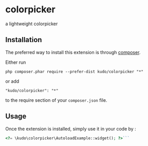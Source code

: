 colorpicker
===========
a lightweight colorpicker

Installation
------------

The preferred way to install this extension is through [composer](http://getcomposer.org/download/).

Either run

```
php composer.phar require --prefer-dist kudo/colorpicker "*"
```

or add

```
"kudo/colorpicker": "*"
```

to the require section of your `composer.json` file.


Usage
-----

Once the extension is installed, simply use it in your code by  :

```php
<?= \kudo\colorpicker\AutoloadExample::widget(); ?>```